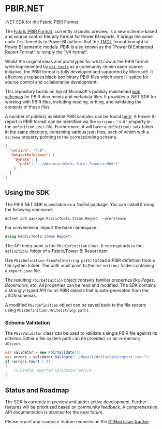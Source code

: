 # PBIR.NET

.NET SDK for the Fabric PBIR Format

The [Fabric PBIR Format](https://fabric.onl/pbir), currently in public preview, is a new schema-based and source control friendly format for Power BI reports. It brings the same code-first benefits to Power BI authors that the [TMDL](https://fabric.onl/tmdl) format brought to Power BI semantic models. PBIR is also known as the "Power BI Enhanced Report Format" or simply the "V4 format".

Whilst the original ideas and prototypes for what now is the PBIR format were implemented by [`pbi-tools`](https://github.com/pbi-tools) as a community-driven open-source initiative, the PBIR format is fully developed and supported by Microsoft. It effectively replaces black-box binary PBIX files which were ill-suited for source control and collaborative development.

This repository builds on top of Microsoft's publicly maintained [json schemas](https://fabric.onl/pbir-schemas) for PBIR documents and metadata files. It provides a .NET SDK for working with PBIR files, including reading, writing, and validating the contents of these files.

A number of publicly available PBIR samples can be found [here](https://github.com/FabricTools/pbir-samples). A Power BI report in PBIR format can be identified via the `version: "4.0"` property in the `definition.pbir` file. Furthermore, it will have a `definition/` sub-folder in the same directory, containing various json files, each of which with a `$schema` property pointing to the corresponding schema.

```json
{
  "version": "4.0",
  "datasetReference": {
    "byPath": {
      "path": "../AdventureWorks Sales.SemanticModel"
    }
  }
}
```

## Using the SDK

The PBIR.NET SDK is available as a NuGet package. You can install it using the following command:

```
dotnet add package FabricTools.Items.Report --prerelease
```

For convenience, import the base namespace:

```csharp
using FabricTools.Items.Report;
```

The API entry point is the `PbirDefinition` class. It corresponds to the `definition/` folder of a Fabric/Power BI Report item.

Use `PbirDefinition.FromPath(string path)` to load a PBIR definition from a file system folder. The path must point to the `definition/` folder containing a `report.json` file.

The resulting `PbirDefinition` object contains familiar properties like *Pages*, *Bookmarks*, etc. All properties can be read and modified. The SDK contains a strongly-typed API for all PBIR objects that is auto-generated from the JSON schemas.

A modified `PbirDefinition` object can be saved back to the file system using `PbirDefinition.Write(string path)`.

### Schema Validation

The `PbirValidator` class can be used to validate a single PBIR file against its schema. Either a file system path can be provided, or an in-memory `JObject`.

```csharp
var validator = new PbirValidator();
var errors = validator.Validate("./Report/definition/report.json");
if (errors.Count > 0)
{
	// handle reported validation errors
}
```

## Status and Roadmap

The SDK is currently in preview and under active development. Further features will be prioritized based on community feedback. A comprehensive API documentation is planned for the near future.

Please report any issues or feature requests on the [GitHub issue tracker](https://github.com/FabricTools/fabric-items/issues/new).
